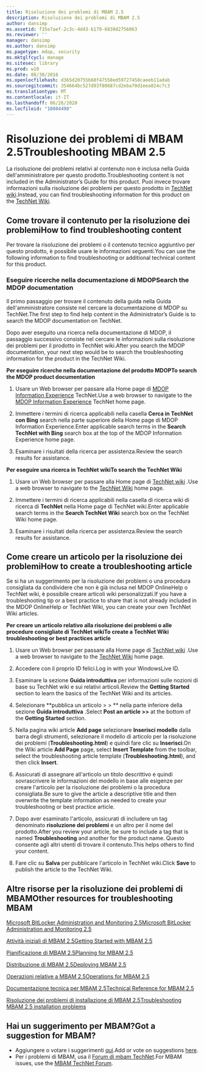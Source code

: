 ```yaml
---
title: Risoluzione dei problemi di MBAM 2.5
description: Risoluzione dei problemi di MBAM 2.5
author: dansimp
ms.assetid: f35e7aef-2c3c-4d43-b170-6830d2756063
ms.reviewer: ''
manager: dansimp
ms.author: dansimp
ms.pagetype: mdop, security
ms.mktglfcycl: manage
ms.sitesec: library
ms.prod: w10
ms.date: 08/30/2016
ms.openlocfilehash: d365d20755b68f47558ed59727458caeeb11adab
ms.sourcegitcommit: 354664bc527d93f80687cd2eba70d1eea024c7c3
ms.translationtype: MT
ms.contentlocale: it-IT
ms.lasthandoff: 06/26/2020
ms.locfileid: "10804498"
---
```

# <span data-ttu-id="d7b28-103">Risoluzione dei problemi di MBAM 2.5</span><span class="sxs-lookup"><span data-stu-id="d7b28-103">Troubleshooting MBAM 2.5</span></span>


<span data-ttu-id="d7b28-104">La risoluzione dei problemi relativi al contenuto non è inclusa nella Guida dell'amministratore per questo prodotto.</span><span class="sxs-lookup"><span data-stu-id="d7b28-104">Troubleshooting content is not included in the Administrator’s Guide for this product.</span></span> <span data-ttu-id="d7b28-105">Puoi invece trovare informazioni sulla risoluzione dei problemi per questo prodotto in [TechNet wiki](https://go.microsoft.com/fwlink/p/?LinkId=224905).</span><span class="sxs-lookup"><span data-stu-id="d7b28-105">Instead, you can find troubleshooting information for this product on the [TechNet Wiki](https://go.microsoft.com/fwlink/p/?LinkId=224905).</span></span>

## <span data-ttu-id="d7b28-106">Come trovare il contenuto per la risoluzione dei problemi</span><span class="sxs-lookup"><span data-stu-id="d7b28-106">How to find troubleshooting content</span></span>


<span data-ttu-id="d7b28-107">Per trovare la risoluzione dei problemi o il contenuto tecnico aggiuntivo per questo prodotto, è possibile usare le informazioni seguenti.</span><span class="sxs-lookup"><span data-stu-id="d7b28-107">You can use the following information to find troubleshooting or additional technical content for this product.</span></span>

### <span data-ttu-id="d7b28-108">Eseguire ricerche nella documentazione di MDOP</span><span class="sxs-lookup"><span data-stu-id="d7b28-108">Search the MDOP documentation</span></span>

<span data-ttu-id="d7b28-109">Il primo passaggio per trovare il contenuto della guida nella Guida dell'amministratore consiste nel cercare la documentazione di MDOP su TechNet.</span><span class="sxs-lookup"><span data-stu-id="d7b28-109">The first step to find help content in the Administrator’s Guide is to search the MDOP documentation on TechNet.</span></span>

<span data-ttu-id="d7b28-110">Dopo aver eseguito una ricerca nella documentazione di MDOP, il passaggio successivo consiste nel cercare le informazioni sulla risoluzione dei problemi per il prodotto in TechNet wiki.</span><span class="sxs-lookup"><span data-stu-id="d7b28-110">After you search the MDOP documentation, your next step would be to search the troubleshooting information for the product in the TechNet Wiki.</span></span>

**<span data-ttu-id="d7b28-111">Per eseguire ricerche nella documentazione del prodotto MDOP</span><span class="sxs-lookup"><span data-stu-id="d7b28-111">To search the MDOP product documentation</span></span>**

1.  <span data-ttu-id="d7b28-112">Usare un Web browser per passare alla Home page di [MDOP Information Experience](https://go.microsoft.com/fwlink/?LinkId=236032) TechNet.</span><span class="sxs-lookup"><span data-stu-id="d7b28-112">Use a web browser to navigate to the [MDOP Information Experience](https://go.microsoft.com/fwlink/?LinkId=236032) TechNet home page.</span></span>

2.  <span data-ttu-id="d7b28-113">Immettere i termini di ricerca applicabili nella casella **Cerca in TechNet con Bing** search nella parte superiore della Home page di MDOP Information Experience.</span><span class="sxs-lookup"><span data-stu-id="d7b28-113">Enter applicable search terms in the **Search TechNet with Bing** search box at the top of the MDOP Information Experience home page.</span></span>

3.  <span data-ttu-id="d7b28-114">Esaminare i risultati della ricerca per assistenza.</span><span class="sxs-lookup"><span data-stu-id="d7b28-114">Review the search results for assistance.</span></span>

**<span data-ttu-id="d7b28-115">Per eseguire una ricerca in TechNet wiki</span><span class="sxs-lookup"><span data-stu-id="d7b28-115">To search the TechNet Wiki</span></span>**

1.  <span data-ttu-id="d7b28-116">Usare un Web browser per passare alla Home page di [TechNet wiki](https://go.microsoft.com/fwlink/p/?LinkId=224905) .</span><span class="sxs-lookup"><span data-stu-id="d7b28-116">Use a web browser to navigate to the [TechNet Wiki](https://go.microsoft.com/fwlink/p/?LinkId=224905) home page.</span></span>

2.  <span data-ttu-id="d7b28-117">Immettere i termini di ricerca applicabili nella casella di ricerca wiki di ricerca di **TechNet** nella Home page di TechNet wiki.</span><span class="sxs-lookup"><span data-stu-id="d7b28-117">Enter applicable search terms in the **Search TechNet Wiki** search box on the TechNet Wiki home page.</span></span>

3.  <span data-ttu-id="d7b28-118">Esaminare i risultati della ricerca per assistenza.</span><span class="sxs-lookup"><span data-stu-id="d7b28-118">Review the search results for assistance.</span></span>

## <span data-ttu-id="d7b28-119">Come creare un articolo per la risoluzione dei problemi</span><span class="sxs-lookup"><span data-stu-id="d7b28-119">How to create a troubleshooting article</span></span>


<span data-ttu-id="d7b28-120">Se si ha un suggerimento per la risoluzione dei problemi o una procedura consigliata da condividere che non è già inclusa nel MDOP OnlineHelp o TechNet wiki, è possibile creare articoli wiki personalizzati.</span><span class="sxs-lookup"><span data-stu-id="d7b28-120">If you have a troubleshooting tip or a best practice to share that is not already included in the MDOP OnlineHelp or TechNet Wiki, you can create your own TechNet Wiki articles.</span></span>

**<span data-ttu-id="d7b28-121">Per creare un articolo relativo alla risoluzione dei problemi o alle procedure consigliate di TechNet wiki</span><span class="sxs-lookup"><span data-stu-id="d7b28-121">To create a TechNet Wiki troubleshooting or best practices article</span></span>**

1.  <span data-ttu-id="d7b28-122">Usare un Web browser per passare alla Home page di [TechNet wiki](https://go.microsoft.com/fwlink/p/?LinkId=224905) .</span><span class="sxs-lookup"><span data-stu-id="d7b28-122">Use a web browser to navigate to the [TechNet Wiki](https://go.microsoft.com/fwlink/p/?LinkId=224905) home page.</span></span>

2.  <span data-ttu-id="d7b28-123">Accedere con il proprio ID felici.</span><span class="sxs-lookup"><span data-stu-id="d7b28-123">Log in with your WindowsLive ID.</span></span>

3.  <span data-ttu-id="d7b28-124">Esaminare la sezione **Guida introduttiva** per informazioni sulle nozioni di base su TechNet wiki e sui relativi articoli.</span><span class="sxs-lookup"><span data-stu-id="d7b28-124">Review the **Getting Started** section to learn the basics of the TechNet Wiki and its articles.</span></span>

4.  <span data-ttu-id="d7b28-125">Selezionare \*\*pubblica un articolo &gt; &gt; \*\* nella parte inferiore della sezione **Guida introduttiva** .</span><span class="sxs-lookup"><span data-stu-id="d7b28-125">Select **Post an article &gt;&gt;** at the bottom of the **Getting Started** section.</span></span>

5.  <span data-ttu-id="d7b28-126">Nella pagina wiki article **Add page** selezionare **Inserisci modello** dalla barra degli strumenti, selezionare il modello di articolo per la risoluzione dei problemi (**Troubleshooting.html**) e quindi fare clic su **Inserisci**.</span><span class="sxs-lookup"><span data-stu-id="d7b28-126">On the Wiki article **Add Page** page, select **Insert Template** from the toolbar, select the troubleshooting article template (**Troubleshooting.html**), and then click **Insert**.</span></span>

6.  <span data-ttu-id="d7b28-127">Assicurati di assegnare all'articolo un titolo descrittivo e quindi sovrascrivere le informazioni del modello in base alle esigenze per creare l'articolo per la risoluzione dei problemi o la procedura consigliata.</span><span class="sxs-lookup"><span data-stu-id="d7b28-127">Be sure to give the article a descriptive title and then overwrite the template information as needed to create your troubleshooting or best practice article.</span></span>

7.  <span data-ttu-id="d7b28-128">Dopo aver esaminato l'articolo, assicurati di includere un tag denominato **risoluzione dei problemi** e un altro per il nome del prodotto.</span><span class="sxs-lookup"><span data-stu-id="d7b28-128">After you review your article, be sure to include a tag that is named **Troubleshooting** and another for the product name.</span></span> <span data-ttu-id="d7b28-129">Questo consente agli altri utenti di trovare il contenuto.</span><span class="sxs-lookup"><span data-stu-id="d7b28-129">This helps others to find your content.</span></span>

8.  <span data-ttu-id="d7b28-130">Fare clic su **Salva** per pubblicare l'articolo in TechNet wiki.</span><span class="sxs-lookup"><span data-stu-id="d7b28-130">Click **Save** to publish the article to the TechNet Wiki.</span></span>

## <span data-ttu-id="d7b28-131">Altre risorse per la risoluzione dei problemi di MBAM</span><span class="sxs-lookup"><span data-stu-id="d7b28-131">Other resources for troubleshooting MBAM</span></span>


[<span data-ttu-id="d7b28-132">Microsoft BitLocker Administration and Monitoring 2.5</span><span class="sxs-lookup"><span data-stu-id="d7b28-132">Microsoft BitLocker Administration and Monitoring 2.5</span></span>](index.md)

[<span data-ttu-id="d7b28-133">Attività iniziali di MBAM 2.5</span><span class="sxs-lookup"><span data-stu-id="d7b28-133">Getting Started with MBAM 2.5</span></span>](getting-started-with-mbam-25.md)

[<span data-ttu-id="d7b28-134">Pianificazione di MBAM 2.5</span><span class="sxs-lookup"><span data-stu-id="d7b28-134">Planning for MBAM 2.5</span></span>](planning-for-mbam-25.md)

[<span data-ttu-id="d7b28-135">Distribuzione di MBAM 2.5</span><span class="sxs-lookup"><span data-stu-id="d7b28-135">Deploying MBAM 2.5</span></span>](deploying-mbam-25.md)

[<span data-ttu-id="d7b28-136">Operazioni relative a MBAM 2.5</span><span class="sxs-lookup"><span data-stu-id="d7b28-136">Operations for MBAM 2.5</span></span>](operations-for-mbam-25.md)

[<span data-ttu-id="d7b28-137">Documentazione tecnica per MBAM 2.5</span><span class="sxs-lookup"><span data-stu-id="d7b28-137">Technical Reference for MBAM 2.5</span></span>](technical-reference-for-mbam-25.md)

[<span data-ttu-id="d7b28-138">Risoluzione dei problemi di installazione di MBAM 2.5</span><span class="sxs-lookup"><span data-stu-id="d7b28-138">Troubleshooting MBAM 2.5 installation problems</span></span>](https://support.microsoft.com/kb/3049652)

## <span data-ttu-id="d7b28-139">Hai un suggerimento per MBAM?</span><span class="sxs-lookup"><span data-stu-id="d7b28-139">Got a suggestion for MBAM?</span></span>
- <span data-ttu-id="d7b28-140">Aggiungere o votare i suggerimenti [qui](http://mbam.uservoice.com/forums/268571-microsoft-bitlocker-administration-and-monitoring).</span><span class="sxs-lookup"><span data-stu-id="d7b28-140">Add or vote on suggestions [here](http://mbam.uservoice.com/forums/268571-microsoft-bitlocker-administration-and-monitoring).</span></span> 
- <span data-ttu-id="d7b28-141">Per i problemi di MBAM, usa il [Forum di mbam TechNet](https://social.technet.microsoft.com/Forums/home?forum=mdopmbam).</span><span class="sxs-lookup"><span data-stu-id="d7b28-141">For MBAM issues, use the [MBAM TechNet Forum](https://social.technet.microsoft.com/Forums/home?forum=mdopmbam).</span></span>

 

 





